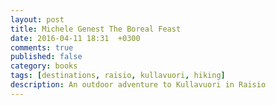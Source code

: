 ```yaml
---
layout: post
title: Michele Genest The Boreal Feast
date: 2016-04-11 18:31  +0300
comments: true
published: false
category: books
tags: [destinations, raisio, kullavuori, hiking]
description: An outdoor adventure to Kullavuori in Raisio
---
```

